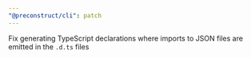 ```yaml
---
"@preconstruct/cli": patch
---
```


Fix generating TypeScript declarations where imports to JSON files are emitted in the `.d.ts` files
